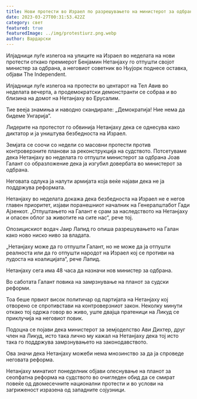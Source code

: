 ```yaml
---
title: Нови протести во Израел по разрешувањето на министерот за одбрана
date: 2023-03-27T00:31:53.422Z
category: свет
featured: true
featuredImage: ../img/protestiurz.png.webp
author: Вардарски
---
```


Илјадници луѓе излегоа на улиците на Израел во неделата на нови протести откако премиерот Бенјамин Нетанјаху го отпушти својот министер за одбрана, а неговиот советник во Њујорк поднесе оставка, објави The Independent.

Илјадници луѓе излегоа на протести во центарот на Тел Авив во неделата вечерта, а продемократски демонстранти се собраа и во близина на домот на Нетанјаху во Ерусалим.

Тие вееја знамиња и наводно скандирале: „Демократија! Ние нема да бидеме Унгарија“.

Лидерите на протестот го обвинија Нетанјаху дека се однесува како диктатор и ја уништува безбедноста на Израел.

Земјата се соочи со недели со масовни протести против контроверзните планови за реконструкција на судството.
Потсетуваме дека Нетанјаху во неделата го отпушти министерот за одбрана Јоав Галант со образложение дека ја изгубил довербата во министерот за одбрана.

Неговата одлука ја налути армијата која веќе најави дека не ја поддржува реформата.

Нетанјаху во неделата докажа дека безбедноста на Израел не е негов главен приоритет, изјави поранешниот началник на Генералштабот Гади Ајзенкот. „Отпуштањето на Галант е срам за наследството на Нетанјаху и опасен облог за животите на сите нас“, рече тој.

Опозицискиот водач Јаир Лапид го опиша разрешувањето на Галан како ново ниско ниво за владата.

„Нетанјаху може да го отпушти Галант, но не може да ја отпушти реалноста или да го отпушти народот на Израел кој се противи на лудоста на коалицијата“, рече Лапид.

Нетанјаху сега има 48 часа да назначи нов министер за одбрана.

Во саботата Галант повика на замрзнување на планот за судски реформи.

Тоа беше првиот висок политичар од партијата на Нетанјаху кој отворено се спротивстави на контроверзниот закон. Неколку минути откако тој одржа говор во живо, уште двајца пратеници на Ликуд се приклучија на неговиот повик.

Подоцна се појави дека министерот за земјоделство Ави Дихтер, друг член на Ликуд, исто така лично му кажал на Нетанјаху дека тој исто така го поддржува замрзнувањето на законодавството.

Ова значи дека Нетанјаху можеби нема мнозинство за да ја спроведе неговата реформа.

Нетанјаху минатиот понеделник објави олеснување на планот за сеопфатна реформа на судството во очигледен обид да се смират повеќе од двомесечните национални протести и во услови на загриженост изразена од западните сојузници.

